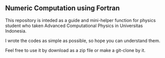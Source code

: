 ## Numeric Computation using Fortran

This repository is inteded as a guide and mini-helper function for physics student who taken Advanced Computational Physics in Universitas Indonesia.

I wrote the codes as simple as possible, so hope you can understand them. 

Feel free to use it by download as a zip file or make a git-clone by it.

